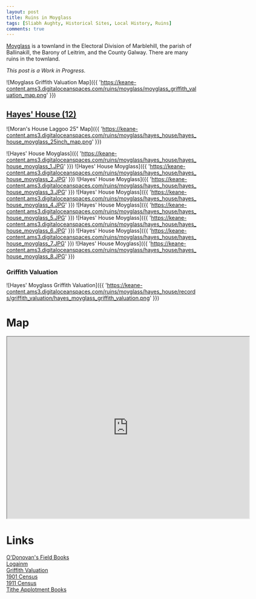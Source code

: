 ```yaml
---
layout: post
title: Ruins in Moyglass
tags: [Sliabh Aughty, Historical Sites, Local History, Ruins]
comments: true
---
```


[Moyglass](https://www.townlands.ie/galway/leitrim/ballynakill/marblehill/moyglass/) is a townland in the Electoral Division of Marblehill, the parish of Ballinakill, the Barony of Leitrim, and the County Galway. There are many ruins in the townland.

*This post is a Work in Progress.*

![Moyglass Griffith Valuation Map]({{ 'https://keane-content.ams3.digitaloceanspaces.com/ruins/moyglass/moyglass_griffith_valuation_map.png' }})

## [Hayes' House (12)](#hayess-house)
![Moran's House Laggoo 25" Map]({{ 'https://keane-content.ams3.digitaloceanspaces.com/ruins/moyglass/hayes_house/hayes_house_moyglass_25inch_map.png' }})

![Hayes' House Moyglass]({{ 'https://keane-content.ams3.digitaloceanspaces.com/ruins/moyglass/hayes_house/hayes_house_moyglass_1.JPG' }})
![Hayes' House Moyglass]({{ 'https://keane-content.ams3.digitaloceanspaces.com/ruins/moyglass/hayes_house/hayes_house_moyglass_2.JPG' }})
![Hayes' House Moyglass]({{ 'https://keane-content.ams3.digitaloceanspaces.com/ruins/moyglass/hayes_house/hayes_house_moyglass_3.JPG' }})
![Hayes' House Moyglass]({{ 'https://keane-content.ams3.digitaloceanspaces.com/ruins/moyglass/hayes_house/hayes_house_moyglass_4.JPG' }})
![Hayes' House Moyglass]({{ 'https://keane-content.ams3.digitaloceanspaces.com/ruins/moyglass/hayes_house/hayes_house_moyglass_5.JPG' }})
![Hayes' House Moyglass]({{ 'https://keane-content.ams3.digitaloceanspaces.com/ruins/moyglass/hayes_house/hayes_house_moyglass_6.JPG' }})
![Hayes' House Moyglass]({{ 'https://keane-content.ams3.digitaloceanspaces.com/ruins/moyglass/hayes_house/hayes_house_moyglass_7.JPG' }})
![Hayes' House Moyglass]({{ 'https://keane-content.ams3.digitaloceanspaces.com/ruins/moyglass/hayes_house/hayes_house_moyglass_8.JPG' }})

### Griffith Valuation
![Hayes' Moyglass Griffith Valuation]({{ 'https://keane-content.ams3.digitaloceanspaces.com/ruins/moyglass/hayes_house/records/griffith_valuation/hayes_moyglass_griffith_valuation.png' }})

# Map
<iframe src="https://www.google.com/maps/d/embed?mid=1bR75ani1RryjVKXgw0gCQNonHHbb3iEd&ehbc=2E312F" width="640" height="480"></iframe>

# Links
[O'Donovan's Field Books](http://places.webworld.org/place/46090)  
[Logainm](https://www.logainm.ie/ga/20199)  
[Griffith Valuation](http://www.askaboutireland.ie/griffith-valuation/index.xml?action=doNameSearch&PlaceID=552103&county=Galway&barony=Leitrim&parish=Ballynakill&townland=%3Cb%3EMoyglass%3C/b%3E)  
[1901 Census](http://www.census.nationalarchives.ie/pages/1901/Galway/Marble_Hill/Moyglass/)  
[1911 Census](http://www.census.nationalarchives.ie/pages/1911/Galway/Marblehill/Moyglass/)  
[Tithe Applotment Books](http://titheapplotmentbooks.nationalarchives.ie/search/tab/results.jsp?county=Galway&parish=Ballynakill&townland=Moyglass&search=Search)  
